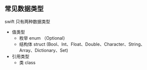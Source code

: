 ## 常见数据类型

swift 只有两种数据类型

- 值类型
  - 枚举 enum （Optional）
  - 结构体 struct   (Bool、Int、Float、Double、Character、String、Array、Dictionary、Set)
- 引用类型
  - 类 class 